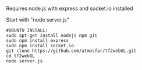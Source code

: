 Requires node.js with express and socket.io installed

Start with "node server.js"

```
#UBUNTU INSTALL:
sudo apt-get install nodejs npm git
sudo npm install express
sudo npm install socket.io
git clone https://github.com/atmosfar/tf2webGL.git
cd tf2webGL  
node server.js
```
